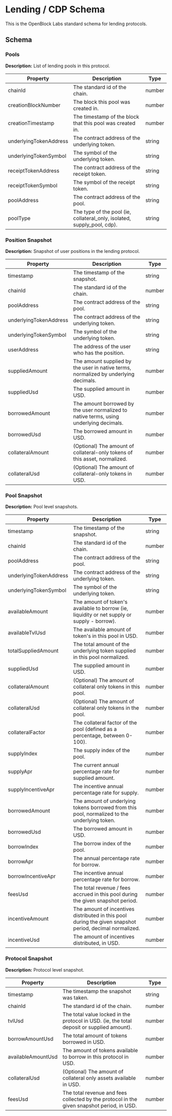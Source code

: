 # Lending / CDP Schema

This is the OpenBlock Labs standard schema for lending protocols.

## Schema

### Pools

**Description:** List of lending pools in this protocol.

| Property              | Description                                                       | Type   |
|-----------------------|-------------------------------------------------------------------|--------|
| chainId               | The standard id of the chain.                                     | number |
| creationBlockNumber   | The block this pool was created in.                               | number |
| creationTimestamp     | The timestamp of the block that this pool was created in.         | number |
| underlyingTokenAddress| The contract address of the underlying token.                     | string |
| underlyingTokenSymbol | The symbol of the underlying token.                               | string |
| receiptTokenAddress   | The contract address of the receipt token.                        | string |
| receiptTokenSymbol    | The symbol of the receipt token.                                  | string |
| poolAddress           | The contract address of the pool.                                 | string |
| poolType              | The type of the pool (ie, collateral_only, isolated, supply_pool, cdp). | string |

### Position Snapshot

**Description:** Snapshot of user positions in the lending protocol.

| Property               | Description                                                                                  | Type   |
|------------------------|----------------------------------------------------------------------------------------------|--------|
| timestamp              | The timestamp of the snapshot.                                                               | string |
| chainId                | The standard id of the chain.                                                                | number |
| poolAddress            | The contract address of the pool.                                                            | string |
| underlyingTokenAddress | The contract address of the underlying token.                                                | string |
| underlyingTokenSymbol  | The symbol of the underlying token.                                                          | string |
| userAddress            | The address of the user who has the position.                                                | string |
| suppliedAmount         | The amount supplied by the user in native terms, normalized by underlying decimals.          | number |
| suppliedUsd            | The supplied amount in USD.                                                                  | number |
| borrowedAmount         | The amount borrowed by the user normalized to native terms, using underlying decimals.       | number |
| borrowedUsd            | The borrowed amount in USD.                                                                  | number |
| collateralAmount       | (Optional) The amount of collateral-only tokens of this asset, normalized.                   | number |
| collateralUsd          | (Optional) The amount of collateral-only tokens in USD.                                       | number |

### Pool Snapshot

**Description:** Pool level snapshots.

| Property               | Description                                                                                  | Type   |
|------------------------|----------------------------------------------------------------------------------------------|--------|
| timestamp              | The timestamp of the snapshot.                                                               | string |
| chainId                | The standard id of the chain.                                                                | number |
| poolAddress            | The contract address of the pool.                                                            | string |
| underlyingTokenAddress | The contract address of the underlying token.                                                | string |
| underlyingTokenSymbol  | The symbol of the underlying token.                                                          | string |
| availableAmount        | The amount of token's available to borrow (ie, liquidity or net supply or supply - borrow).  | number |
| availableTvlUsd        | The available amount of token's in this pool in USD.                                         | number |
| totalSuppliedAmount    | The total amount of the underlying token supplied in this pool normalized.                   | number |
| suppliedUsd            | The supplied amount in USD.                                                                  | number |
| collateralAmount       | (Optional) The amount of collateral only tokens in this pool.                                | number |
| collateralUsd          | (Optional) The amount of collateral only tokens in the pool.                                 | number |
| collateralFactor       | The collateral factor of the pool (defined as a percentage, between 0-100).                  | number |
| supplyIndex            | The supply index of the pool.                                                                | number |
| supplyApr              | The current annual percentage rate for supplied amount.                                      | number |
| supplyIncentiveApr     | The incentive annual percentage rate for supply.                                             | number |
| borrowedAmount         | The amount of underlying tokens borrowed from this pool, normalized to the underlying token. | number |
| borrowedUsd            | The borrowed amount in USD.                                                                  | number |
| borrowIndex            | The borrow index of the pool.                                                                | number |
| borrowApr              | The annual percentage rate for borrow.                                                       | number |
| borrowIncentiveApr     | The incentive annual percentage rate for borrow.                                             | number |
| feesUsd                | The total revenue / fees accrued in this pool during the given snapshot period.              | number |
| incentiveAmount        | The amount of incentives distributed in this pool during the given snapshot period, decimal normalized. | number |
| incentiveUsd           | The amount of incentives distributed, in USD.                                                | number |

### Protocol Snapshot

**Description:** Protocol level snapshot.

| Property               | Description                                                                                  | Type   |
|------------------------|----------------------------------------------------------------------------------------------|--------|
| timestamp              | The timestamp the snapshot was taken.                                                        | string |
| chainId                | The standard id of the chain.                                                                | number |
| tvlUsd                 | The total value locked in the protocol in USD. (ie, the total deposit or supplied amount).   | number |
| borrowAmountUsd        | The total amount of tokens borrowed in USD.                                                  | number |
| availableAmountUsd     | The amount of tokens available to borrow in this protocol in USD.                            | number |
| collateralUsd          | (Optional) The amount of collateral only assets available in USD.                            | number |
| feesUsd                | The total revenue and fees collected by the protocol in the given snapshot period, in USD.   | number |
